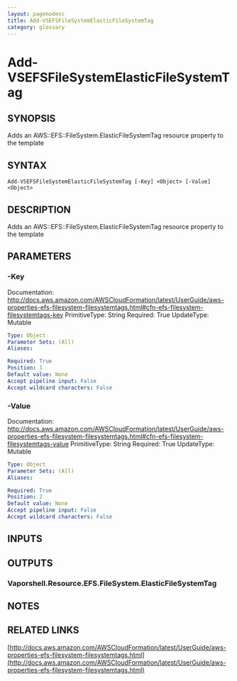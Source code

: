```yaml
---
layout: pagenodesc
title: Add-VSEFSFileSystemElasticFileSystemTag
category: glossary
---
```


# Add-VSEFSFileSystemElasticFileSystemTag

## SYNOPSIS
Adds an AWS::EFS::FileSystem.ElasticFileSystemTag resource property to the template

## SYNTAX

```
Add-VSEFSFileSystemElasticFileSystemTag [-Key] <Object> [-Value] <Object>
```

## DESCRIPTION
Adds an AWS::EFS::FileSystem.ElasticFileSystemTag resource property to the template

## PARAMETERS

### -Key
Documentation: http://docs.aws.amazon.com/AWSCloudFormation/latest/UserGuide/aws-properties-efs-filesystem-filesystemtags.html#cfn-efs-filesystem-filesystemtags-key
PrimitiveType: String
Required: True
UpdateType: Mutable

```yaml
Type: Object
Parameter Sets: (All)
Aliases: 

Required: True
Position: 1
Default value: None
Accept pipeline input: False
Accept wildcard characters: False
```

### -Value
Documentation: http://docs.aws.amazon.com/AWSCloudFormation/latest/UserGuide/aws-properties-efs-filesystem-filesystemtags.html#cfn-efs-filesystem-filesystemtags-value
PrimitiveType: String
Required: True
UpdateType: Mutable

```yaml
Type: Object
Parameter Sets: (All)
Aliases: 

Required: True
Position: 2
Default value: None
Accept pipeline input: False
Accept wildcard characters: False
```

## INPUTS

## OUTPUTS

### Vaporshell.Resource.EFS.FileSystem.ElasticFileSystemTag

## NOTES

## RELATED LINKS

[http://docs.aws.amazon.com/AWSCloudFormation/latest/UserGuide/aws-properties-efs-filesystem-filesystemtags.html](http://docs.aws.amazon.com/AWSCloudFormation/latest/UserGuide/aws-properties-efs-filesystem-filesystemtags.html)

